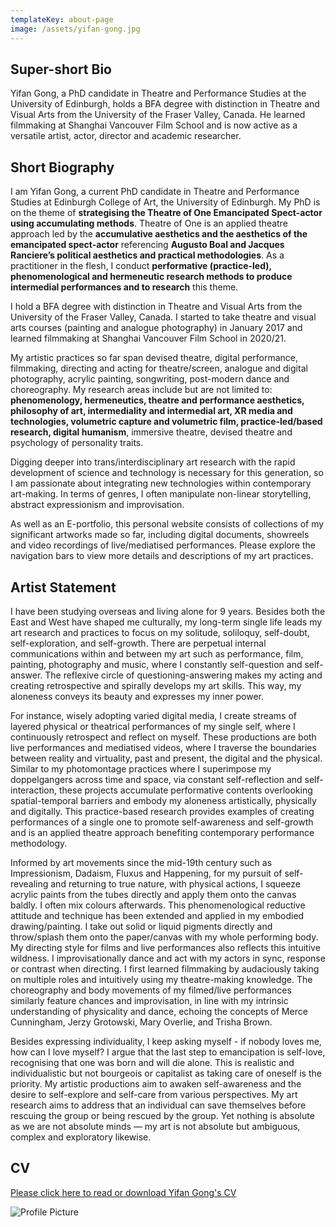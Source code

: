 ```yaml
---
templateKey: about-page
image: /assets/yifan-gong.jpg
---
```

## Super-short Bio

Yifan Gong, a PhD candidate in Theatre and Performance Studies at the University of Edinburgh, holds a BFA degree with distinction in Theatre and Visual Arts from the University of the Fraser Valley, Canada. He learned filmmaking at Shanghai Vancouver Film School and is now active as a versatile artist, actor, director and academic researcher.

<div class="lines-1"></div>

## Short Biography

<div class="lines-1"></div>

<!--StartFragment-->

I am Yifan Gong, a current PhD candidate in Theatre and Performance Studies at Edinburgh College of Art, the University of Edinburgh. My PhD is on the theme of **strategising the Theatre of One Emancipated Spect-actor using accumulating methods**. Theatre of One is an applied theatre approach led by the **accumulative aesthetics and the aesthetics of the emancipated spect-actor** referencing **Augusto Boal and Jacques Ranciere’s political aesthetics and practical methodologies**. As a practitioner in the flesh, I conduct **performative (practice-led), phenomenological and hermeneutic research methods to produce intermedial performances and to research** this theme. 

I hold a BFA degree with distinction in Theatre and Visual Arts from the University of the Fraser Valley, Canada. I started to take theatre and visual arts courses (painting and analogue photography) in January 2017 and learned filmmaking at Shanghai Vancouver Film School in 2020/21. 

My artistic practices so far span devised theatre, digital performance, filmmaking, directing and acting for theatre/screen, analogue and digital photography, acrylic painting, songwriting, post-modern dance and choreography. My research areas include but are not limited to: **phenomenology, hermeneutics, theatre and performance aesthetics,  philosophy of art, intermediality and intermedial art, XR media and technologies, volumetric capture and volumetric film, practice-led/based research, digital humanism**, immersive theatre, devised theatre and psychology of personality traits. 

Digging deeper into trans/interdisciplinary art research with the rapid development of science and technology is necessary for this generation, so I am passionate about integrating new technologies within contemporary art-making. In terms of genres, I often manipulate non-linear storytelling, abstract expressionism and improvisation. 

As well as an E-portfolio, this personal website consists of collections of my significant artworks made so far, including digital documents, showreels and video recordings of live/mediatised performances. Please explore the navigation bars to view more details and descriptions of my art practices.

<!--EndFragment-->

<div class="lines-1"></div>

## Artist Statement

<!--StartFragment-->

I have been studying overseas and living alone for 9 years. Besides both the East and West have shaped me culturally, my long-term single life leads my art research and practices to focus on my solitude, soliloquy, self-doubt, self-exploration, and self-growth. There are perpetual internal communications within and between my art such as performance, film, painting, photography and music, where I constantly self-question and self-answer. The reflexive circle of questioning-answering makes my acting and creating retrospective and spirally develops my art skills. This way, my aloneness conveys its beauty and expresses my inner power.

For instance, wisely adopting varied digital media, I create streams of layered physical or theatrical performances of my single self, where I continuously retrospect and reflect on myself. These productions are both live performances and mediatised videos, where I traverse the boundaries between reality and virtuality, past and present, the digital and the physical. Similar to my photomontage practices where I superimpose my doppelgangers across time and space, via constant self-reflection and self-interaction, these projects accumulate performative contents overlooking spatial-temporal barriers and embody my aloneness artistically, physically and digitally. This practice-based research provides examples of creating performances of a single one to promote self-awareness and self-growth and is an applied theatre approach benefiting contemporary performance methodology.

Informed by art movements since the mid-19th century such as Impressionism, Dadaism, Fluxus and Happening, for my pursuit of self-revealing and returning to true nature, with physical actions, I squeeze acrylic paints from the tubes directly and apply them onto the canvas baldly. I often mix colours afterwards. This phenomenological reductive attitude and technique has been extended and applied in my embodied drawing/painting. I take out solid or liquid pigments directly and throw/splash them onto the paper/canvas with my whole performing body. My directing style for films and live performances also reflects this intuitive wildness. I improvisationally dance and act with my actors in sync, response or contrast when directing. I first learned filmmaking by audaciously taking on multiple roles and intuitively using my theatre-making knowledge. The choreography and body movements of my filmed/live performances similarly feature chances and improvisation, in line with my intrinsic understanding of physicality and dance, echoing the concepts of Merce Cunningham, Jerzy Grotowski, Mary Overlie, and Trisha Brown.

Besides expressing individuality, I keep asking myself - if nobody loves me, how can I love myself? I argue that the last step to emancipation is self-love, recognising that one was born and will die alone. This is realistic and individualistic but not bourgeois or capitalist as taking care of oneself is the priority. My artistic productions aim to awaken self-awareness and the desire to self-explore and self-care from various perspectives. My art research aims to address that an individual can save themselves before rescuing the group or being rescued by the group. Yet nothing is absolute as we are not absolute minds — my art is not absolute but ambiguous, complex and exploratory likewise.

<!--EndFragment-->

<div class="lines-1"></div>

## CV

[Please click here to read or download Yifan Gong's CV](/assets/yifan-gong-cv-2024.pdf)

<div class="lines-1"></div>

![Profile Picture](/assets/dsc01939.jpg)